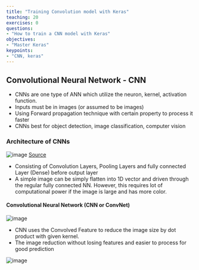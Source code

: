 ```yaml
---
title: "Training Convolution model with Keras"
teaching: 20
exercises: 0
questions:
- "How to train a CNN model with Keras"
objectives:
- "Master Keras"
keypoints:
- "CNN, keras"
---
```

## Convolutional Neural Network - CNN


- CNNs are one type of ANN which utilize the neuron, kernel, activation function.
- Inputs must be in images (or assumed to be images)
- Using Forward propagation technique with certain property to process it faster
- CNNs best for object detection, image classification, computer vision

### Architecture of CNNs


![image](https://user-images.githubusercontent.com/43855029/129609166-4589ffb7-eb89-403b-acfd-fe5c015b3cc7.png)
[Source](https://towardsdatascience.com/a-comprehensive-guide-to-convolutional-neural-networks-the-eli5-way-3bd2b1164a53)

- Consisting of Convolution Layers, Pooling Layers and fully connected Layer (Dense) before output layer
- A simple image can be simply flatten into 1D vector and driven through the regular fully connected NN. However, this requires lot of computational power if the image is large and has more color.

#### Convolutional Neural Network (CNN or ConvNet)

![image](https://user-images.githubusercontent.com/43855029/129623983-173558ba-45f5-4a42-972d-a6252f7695e0.png)

- CNN uses the Convolved Feature to reduce the image size by dot product with given kernel.
- The image reduction without losing features and easier to process for good prediction

![image](https://user-images.githubusercontent.com/43855029/129624312-db0f2ce1-4767-4a18-9a02-f5cee4c6cfe5.png)
